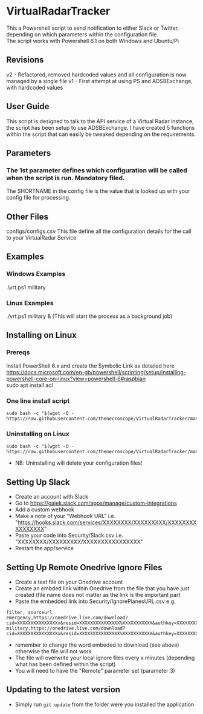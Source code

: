 # VirtualRadarTracker
This a Powershell script to send notification to either Slack or Twitter, depending on which parameters within the configuration file.  
The script works with Powershell 6.1 on both Windows and Ubuntu/Pi



## Revisions
v2 - Refactored, removed hardcoded values and all configuration is now managed by a single file
v1 - First attempt at using PS and ADSBExchange, with hardcoded values


## User Guide
This script is designed to talk to the API service of a Virtual Radar instance, the script has been setup to use ADSBExchange.
I have created 5 functions within the script that can easily be tweaked depending on the requirements.


## Parameters
### The 1st parameter defines which configuration will be called when the script is run. Mandatory filed.
The SHORTNAME in the config file is the value that is looked up with your config file for processing.



## Other Files
configs/configs.csv
This file define all the configuration details for the call to your VirtualRadar Service

## Examples
### Windows Examples
.\vrt.ps1 military


### Linux Examples
./vrt.ps1 military & (This will start the process as a background job)
 

## Installing on Linux

### Prereqs
Install PowerShell 6.x and create the Symbolic Link as detailed here  
https://docs.microsoft.com/en-gb/powershell/scripting/setup/installing-powershell-core-on-linux?view=powershell-6#raspbian  
sudo apt install acl

### One line install script
```
sudo bash -c "$(wget -O - https://raw.githubusercontent.com/thenecroscope/VirtualRadarTracker/master/installscript.sh)"
```


### Uninstalling on Linux
```
sudo bash -c "$(wget -O - https://raw.githubusercontent.com/thenecroscope/VirtualRadarTracker/master/uninstallscript.sh)"
````
* NB: Uninstalling will delete your configuration files!


## Setting Up Slack ##
* Create an account with Slack
* Go to https://gajek.slack.com/apps/manage/custom-integrations
* Add a custom webhook
* Make a note of your "Webhook URL" i.e. "https://hooks.slack.com/services/XXXXXXXX/XXXXXXXXX/XXXXXXXXXXXXXXXX"
* Paste your code into Security/Slack.csv i.e. "XXXXXXXX/XXXXXXXXX/XXXXXXXXXXXXXXXX"
* Restart the app/service


## Setting Up Remote Onedrive Ignore Files
* Create a text file on your Onedrive account
* Create an embded link within Onedrive from the file that you have just created (file name does not matter as the link is the important part
* Paste the embedded link into Security/IgnorePlanesURL.csv e.g.

```
filter, sourceurl
emergency,https://onedrive.live.com/download?cid=XXXXXXXXXXXXXXXx&resid=XXXXXXXXXXXXXXX%XXXXXXXXXXX&authkey=XXXXXXXX
military,https://onedrive.live.com/download?cid=XXXXXXXXXXXXXXXx&resid=XXXXXXXXXXXXXXX%XXXXXXXXXXX&authkey=XXXXXXXX
```

* remember to change the word embeded to download (see above) otherwise the file will not work
* The file will overwrite your local ignore files every x minutes (depending what has been defined within the script)
* You will need to have the "Remote" parameter set (parameter 3)


## Updating to the latest version
* Simply run ```git update``` from the folder were you installed the application